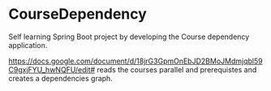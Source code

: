 # CourseDependency
Self learning Spring Boot project by developing the Course dependency application.

https://docs.google.com/document/d/18jrG3GpmOnEbJD2BMoJMdmjqbl59C9gxjFYU_hwNQFU/edit# reads the courses parallel and prerequistes and creates a dependencies graph.
